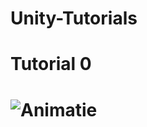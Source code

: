 # Unity-Tutorials
 
# Tutorial 0

# ![Animatie](https://github.com/user-attachments/assets/aa4c5bd4-627e-4743-92d2-7f247ac11e4b)
